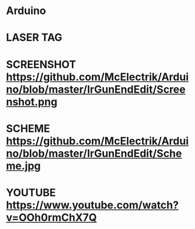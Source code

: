 # Arduino

# LASER TAG

# SCREENSHOT https://github.com/McElectrik/Arduino/blob/master/IrGunEndEdit/Screenshot.png

# SCHEME https://github.com/McElectrik/Arduino/blob/master/IrGunEndEdit/Scheme.jpg

# YOUTUBE https://www.youtube.com/watch?v=OOh0rmChX7Q
